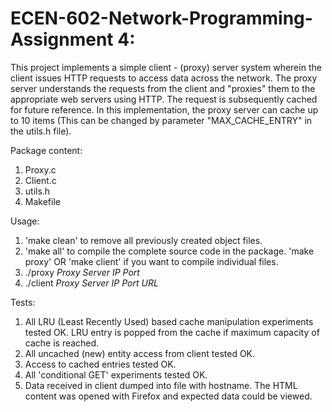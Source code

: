 # ECEN-602-Network-Programming-Assignment 4: 

This project implements a simple client - (proxy) server system wherein the client issues HTTP requests to access data across the network. The proxy server understands the requests from the client and "proxies" them to the appropriate web servers using HTTP. The request is subsequently cached for future reference. In this implementation, the proxy server can cache up to 10 items (This can be changed by parameter "MAX_CACHE_ENTRY" in the utils.h file).

Package content:

1. Proxy.c
2. Client.c
3. utils.h
4. Makefile

Usage:

1. 'make clean' to remove all previously created object files.
2. 'make all' to compile the complete source code in the package. 'make proxy' OR 'make client' if you want to compile individual files.
3. ./proxy *Proxy Server IP* *Port*
4. ./client *Proxy Server IP* *Port* *URL*
  
Tests:

1. All LRU (Least Recently Used) based cache manipulation experiments tested OK. LRU entry is popped from the cache if maximum capacity of cache is reached.
2. All uncached (new) entity access from client tested OK.
3. Access to cached entries tested OK.
4. All 'conditional GET' experiments tested OK.
5. Data received in client dumped into file with hostname. The HTML content was opened with Firefox and expected data could be viewed.
